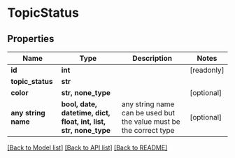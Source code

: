# TopicStatus


## Properties
Name | Type | Description | Notes
------------ | ------------- | ------------- | -------------
**id** | **int** |  | [readonly] 
**topic_status** | **str** |  | 
**color** | **str, none_type** |  | [optional] 
**any string name** | **bool, date, datetime, dict, float, int, list, str, none_type** | any string name can be used but the value must be the correct type | [optional]

[[Back to Model list]](../README.md#documentation-for-models) [[Back to API list]](../README.md#documentation-for-api-endpoints) [[Back to README]](../README.md)


